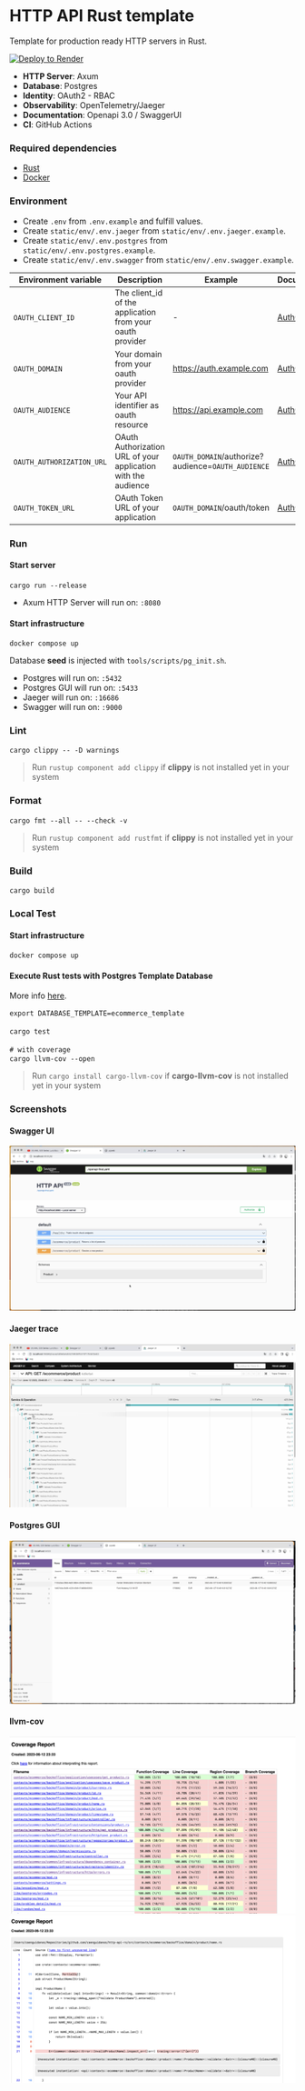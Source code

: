 # HTTP API Rust template

Template for production ready HTTP servers in Rust.

[![Deploy to Render](https://render.com/images/deploy-to-render-button.svg)](https://render.com/deploy)

- **HTTP Server**: Axum
- **Database**: Postgres
- **Identity**: OAuth2 - RBAC
- **Observability**: OpenTelemetry/Jaeger
- **Documentation**: Openapi 3.0 / SwaggerUI
- **CI**: GitHub Actions

### Required dependencies

- [Rust](https://www.rust-lang.org/tools/install)
- [Docker](https://docs.docker.com/engine/install/)

### Environment

- Create `.env` from `.env.example` and fulfill values.
- Create `static/env/.env.jaeger` from `static/env/.env.jaeger.example`.
- Create `static/env/.env.postgres` from `static/env/.env.postgres.example`.
- Create `static/env/.env.swagger` from `static/env/.env.swagger.example`.

| Environment variable      | Description                                                   | Example                                            | Documentation                                                                 |
|---------------------------|---------------------------------------------------------------|----------------------------------------------------|-------------------------------------------------------------------------------|
| `OAUTH_CLIENT_ID`         | The client_id of the application from your oauth provider     | -                                                  | [Auth0](https://auth0.com/docs/get-started/applications/application-settings) |
| `OAUTH_DOMAIN`            | Your domain from your oauth provider                          | https://auth.example.com                           | [Auth0](https://auth0.com/docs/customize/custom-domains)                      |
| `OAUTH_AUDIENCE`          | Your API identifier as oauth resource                         | https://api.example.com                            | [Auth0](https://auth0.com/docs/get-started/apis/api-settings)                 |
| `OAUTH_AUTHORIZATION_URL` | OAuth Authorization URL of your application with the audience | `OAUTH_DOMAIN`/authorize?audience=`OAUTH_AUDIENCE` | [Auth0](https://auth0.com/docs/get-started/apis/api-settings)                 |
| `OAUTH_TOKEN_URL`         | OAuth Token URL of your application                           | `OAUTH_DOMAIN`/oauth/token                         | [Auth0](https://auth0.com/docs/get-started/apis/api-settings)                 |

### Run

#### Start server

```shell
cargo run --release
```

- Axum HTTP Server will run on: `:8080`

#### Start infrastructure

```shell
docker compose up
```

Database **seed** is injected with `tools/scripts/pg_init.sh`.

- Postgres will run on: `:5432`
- Postgres GUI will run on: `:5433`
- Jaeger will run on: `:16686`
- Swagger will run on: `:9000`

### Lint

```shell
cargo clippy -- -D warnings
```

> Run `rustup component add clippy` if **clippy** is not installed yet in your system

### Format

```shell
cargo fmt --all -- --check -v
```

> Run `rustup component add rustfmt` if **clippy** is not installed yet in your system

### Build

```shell
cargo build
```

### Local Test

#### Start infrastructure

```shell
docker compose up
```

#### Execute Rust tests with Postgres Template Database

More info [here](https://www.postgresql.org/docs/current/manage-ag-templatedbs.html).

```shell
export DATABASE_TEMPLATE=ecommerce_template

cargo test

# with coverage
cargo llvm-cov --open
```

> Run `cargo install cargo-llvm-cov` if **cargo-llvm-cov** is not installed yet in your system

### Screenshots

#### Swagger UI

![swagger](./static/img/swagger.png)

#### Jaeger trace

![jaeger](./static/img/jaeger.png)

#### Postgres GUI

![pgweb](./static/img/pgweb.png)

#### llvm-cov

![cov](./static/img/cov.png)
![cov_2](./static/img/cov_2.png)